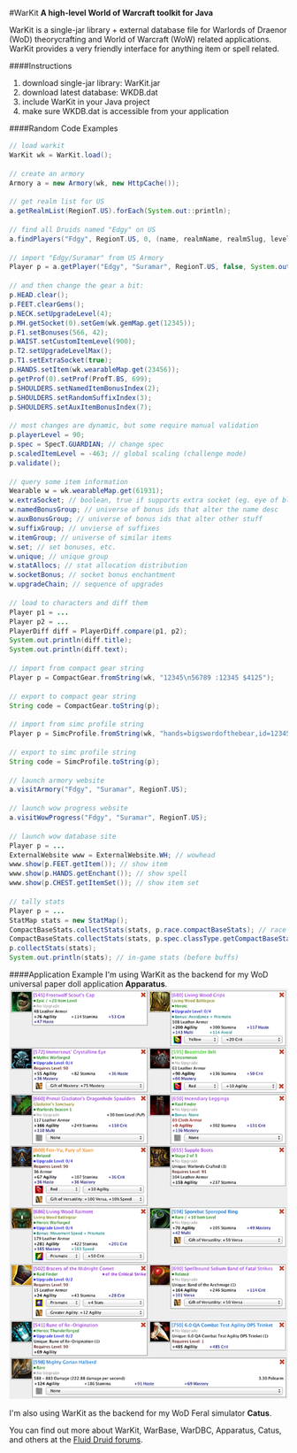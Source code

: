 #WarKit
**A high-level World of Warcraft toolkit for Java**

WarKit is a single-jar library + external database file for Warlords of Draenor (WoD) theorycrafting and World of Warcraft (WoW) related applications.  WarKit provides a very friendly interface for anything item or spell related.  

####Instructions
1. download single-jar library: WarKit.jar
2. download latest database: WKDB.dat
3. include WarKit in your Java project
4. make sure WKDB.dat is accessible from your application

####Random Code Examples
```java
// load warkit
WarKit wk = WarKit.load();

// create an armory 
Armory a = new Armory(wk, new HttpCache());

// get realm list for US
a.getRealmList(RegionT.US).forEach(System.out::println);

// find all Druids named "Edgy" on US
a.findPlayers("Fdgy", RegionT.US, 0, (name, realmName, realmSlug, level, race, cls) -> cls == ClassT.DRUID);

// import "Edgy/Suramar" from US Armory
Player p = a.getPlayer("Edgy", "Suramar", RegionT.US, false, System.out::println);

// and then change the gear a bit:
p.HEAD.clear();
p.FEET.clearGems(); 
p.NECK.setUpgradeLevel(4); 
p.MH.getSocket(0).setGem(wk.gemMap.get(12345)); 
p.F1.setBonuses(566, 42); 
p.WAIST.setCustomItemLevel(900);
p.T2.setUpgradeLevelMax();
p.T1.setExtraSocket(true);
p.HANDS.setItem(wk.wearableMap.get(23456));
p.getProf(0).setProf(ProfT.BS, 699);
p.SHOULDERS.setNamedItemBonusIndex(2);
p.SHOULDERS.setRandomSuffixIndex(3);
p.SHOULDERS.setAuxItemBonusIndex(7);

// most changes are dynamic, but some require manual validation
p.playerLevel = 90; 
p.spec = SpecT.GUARDIAN; // change spec
p.scaledItemLevel = -463; // global scaling (challenge mode)
p.validate();

// query some item information
Wearable w = wk.wearableMap.get(61931); 
w.extraSocket; // boolean, true if supports extra socket (eg. eye of black prince)
w.namedBonusGroup; // universe of bonus ids that alter the name desc
w.auxBonusGroup; // universe of bonus ids that alter other stuff
w.suffixGroup; // unvierse of suffixes
w.itemGroup; // universe of similar items
w.set; // set bonuses, etc.
w.unique; // unique group
w.statAllocs; // stat allocation distribution
w.socketBonus; // socket bonus enchantment
w.upgradeChain; // sequence of upgrades

// load to characters and diff them
Player p1 = ...
Player p2 = ...
PlayerDiff diff = PlayerDiff.compare(p1, p2);
System.out.println(diff.title);
System.out.println(diff.text);

// import from compact gear string
Player p = CompactGear.fromString(wk, "12345\n56789 :12345 $4125");

// export to compact gear string
String code = CompactGear.toString(p);

// import from simc profile string
Player p = SimcProfile.fromString(wk, "hands=bigswordofthebear,id=12345");

// export to simc profile string
String code = SimcProfile.toString(p);

// launch armory website
a.visitArmory("Fdgy", "Suramar", RegionT.US);

// launch wow progress website
a.visitWowProgress("Fdgy", "Suramar", RegionT.US);

// launch wow database site
Player p = ...
ExternalWebsite www = ExternalWebsite.WH; // wowhead
www.show(p.FEET.getItem()); // show item
www.show(p.HANDS.getEnchant()); // show spell
www.show(p.CHEST.getItemSet()); // show item set

// tally stats
Player p = ...
StatMap stats = new StatMap();
CompactBaseStats.collectStats(stats, p.race.compactBaseStats); // race stats
CompactBaseStats.collectStats(stats, p.spec.classType.getCompactBaseStats(p.playerLevel)); // class stats for level
p.collectStats(stats);
System.out.println(stats); // in-game stats (before buffs)
```
####Application Example
I'm using WarKit as the backend for my WoD universal paper doll application **Apparatus**. 
![Appartus Screenshot](https://github.com/adraffy/warkit/raw/master/apparatus-ss.png)

I'm also using WarKit as the backend for my WoD Feral simulator **Catus**. 

You can find out more about WarKit, WarBase, WarDBC, Apparatus, Catus, and others at the [Fluid Druid forums](http://fluiddruid.net/forum/viewtopic.php?f=3&t=4574).



